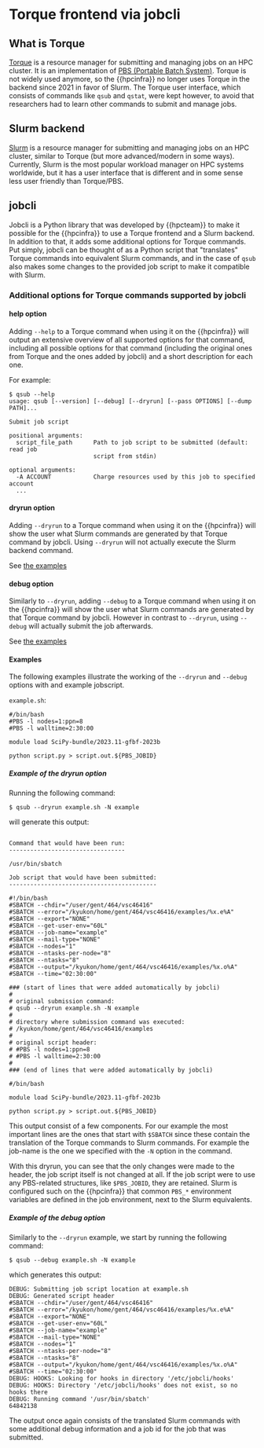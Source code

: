 # Torque frontend via jobcli

## What is Torque

[Torque](https://en.wikipedia.org/wiki/TORQUE) is a resource manager for submitting and managing jobs on an HPC cluster. It is an implementation of [PBS (Portable Batch System)](https://en.wikipedia.org/wiki/Portable_Batch_System).
Torque is not widely used anymore, so the {{hpcinfra}} no longer uses Torque in the backend since 2021 in favor of Slurm.
The Torque user interface, which consists of commands like `qsub` and `qstat`, were kept however, to avoid that researchers had to learn other commands to submit and manage jobs.

## Slurm backend

[Slurm](https://en.wikipedia.org/wiki/Slurm_Workload_Manager) is a resource manager for submitting and managing jobs on an HPC cluster, similar to Torque (but more advanced/modern in some ways). Currently, Slurm is the most popular workload manager on HPC systems worldwide, but it has a user interface that is different and in some sense less user friendly than Torque/PBS.

## jobcli

Jobcli is a Python library that was developed by {{hpcteam}} to make it possible for the {{hpcinfra}} to use a Torque frontend and a Slurm backend. In addition to that, it adds some additional options for Torque commands. Put simply, jobcli can be thought of as a Python script that "translates" Torque commands into equivalent Slurm commands, and in the case of `qsub` also makes some changes to the provided job script to make it compatible with Slurm.

### Additional options for Torque commands supported by jobcli

#### help option

Adding `--help` to a Torque command when using it on the {{hpcinfra}} will output an extensive overview of all supported options for that command, including all possible options for that command (including the original ones from Torque and the ones added by jobcli) and a short description for each one.

For example:
```shell
$ qsub --help
usage: qsub [--version] [--debug] [--dryrun] [--pass OPTIONS] [--dump PATH]...

Submit job script

positional arguments:
  script_file_path      Path to job script to be submitted (default: read job
                        script from stdin)

optional arguments:
  -A ACCOUNT            Charge resources used by this job to specified account
  ...
```

#### dryrun option

Adding `--dryrun` to a Torque command when using it on the {{hpcinfra}} will show the user what Slurm commands are generated by that Torque command by jobcli. Using `--dryrun` will not actually execute the Slurm backend command.

See [the examples](./#examples)

#### debug option

Similarly to `--dryrun`, adding `--debug` to a Torque command when using it on the {{hpcinfra}} will show the user what Slurm commands are generated by that Torque command by jobcli. However in contrast to `--dryrun`, using `--debug` will actually submit the job afterwards.

See [the examples](./#examples)

#### Examples

The following examples illustrate the working of the `--dryrun` and `--debug` options with and example jobscript.

`example.sh`:

```shell
#/bin/bash
#PBS -l nodes=1:ppn=8
#PBS -l walltime=2:30:00

module load SciPy-bundle/2023.11-gfbf-2023b

python script.py > script.out.${PBS_JOBID}
```

##### Example of the dryrun option

Running the following command:

```shell
$ qsub --dryrun example.sh -N example
```

will generate this output:

```shell

Command that would have been run:
---------------------------------

/usr/bin/sbatch

Job script that would have been submitted:
------------------------------------------

#!/bin/bash
#SBATCH --chdir="/user/gent/464/vsc46416"
#SBATCH --error="/kyukon/home/gent/464/vsc46416/examples/%x.e%A"
#SBATCH --export="NONE"
#SBATCH --get-user-env="60L"
#SBATCH --job-name="example"
#SBATCH --mail-type="NONE"
#SBATCH --nodes="1"
#SBATCH --ntasks-per-node="8"
#SBATCH --ntasks="8"
#SBATCH --output="/kyukon/home/gent/464/vsc46416/examples/%x.o%A"
#SBATCH --time="02:30:00"

### (start of lines that were added automatically by jobcli)
#
# original submission command:
# qsub --dryrun example.sh -N example
#
# directory where submission command was executed:
# /kyukon/home/gent/464/vsc46416/examples
#
# original script header:
# #PBS -l nodes=1:ppn=8
# #PBS -l walltime=2:30:00
#
### (end of lines that were added automatically by jobcli)

#/bin/bash

module load SciPy-bundle/2023.11-gfbf-2023b

python script.py > script.out.${PBS_JOBID}
```
This output consist of a few components. For our example the most important lines are the ones that start with `$SBATCH` since these contain the translation of the Torque commands to Slurm commands. For example the job-name is the one we specified with the `-N` option in the command.

With this dryrun, you can see that the only changes were made to the header, the job script itself is not changed at all. If the job script were to use any PBS-related structures, like `$PBS_JOBID`, they are retained. Slurm is configured such on the {{hpcinfra}} that common `PBS_*` environment variables are defined in the job environment, next to the Slurm equivalents.

##### Example of the debug option

Similarly to the `--dryrun` example, we start by running the following command:

```shell
$ qsub --debug example.sh -N example
```

which generates this output:

```shell
DEBUG: Submitting job script location at example.sh
DEBUG: Generated script header
#SBATCH --chdir="/user/gent/464/vsc46416"
#SBATCH --error="/kyukon/home/gent/464/vsc46416/examples/%x.e%A"
#SBATCH --export="NONE"
#SBATCH --get-user-env="60L"
#SBATCH --job-name="example"
#SBATCH --mail-type="NONE"
#SBATCH --nodes="1"
#SBATCH --ntasks-per-node="8"
#SBATCH --ntasks="8"
#SBATCH --output="/kyukon/home/gent/464/vsc46416/examples/%x.o%A"
#SBATCH --time="02:30:00"
DEBUG: HOOKS: Looking for hooks in directory '/etc/jobcli/hooks'
DEBUG: HOOKS: Directory '/etc/jobcli/hooks' does not exist, so no hooks there
DEBUG: Running command '/usr/bin/sbatch'
64842138
```
The output once again consists of the translated Slurm commands with some additional debug information and a job id for the job that was submitted.